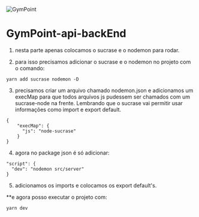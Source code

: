 ![GymPoint](https://github.com/Rocketseat/bootcamp-gostack-desafio-02/raw/master/.github/logo.png)

# GymPoint-api-backEnd

1. nesta parte apenas colocamos o sucrase e o nodemon para rodar.

2. para isso precisamos adicionar o sucrase e o nodemon no projeto com o comando:

```
yarn add sucrase nodemon -D
```

3. precisamos criar um arquivo chamado nodemon.json e adicionamos um execMap para que todos arquivos js pudessem ser chamados com um sucrase-node na frente. Lembrando que o sucrase vai permitir usar informações como import e export default.

```
{
    "execMap": {
      "js": "node-sucrase"
    }
}
```

4. agora no package json é só adicionar:

```
"script": {
  "dev": "nodemon src/server"
}

```

5. adicionamos os imports e colocamos os export default's.

**e agora posso executar o projeto com: 

```
yarn dev
